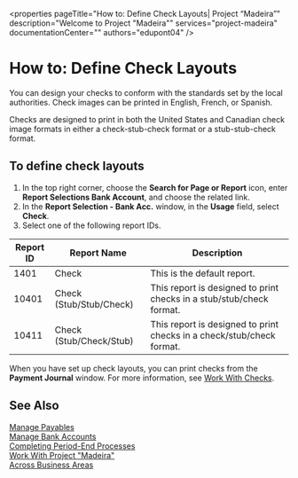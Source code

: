 <properties
                pageTitle="How to: Define Check Layouts| Project “Madeira”"
                description="Welcome to Project "Madeira""
                services="project-madeira"
                documentationCenter=""
                authors="edupont04"
/>
<tags
    ms.service="project-madeira"
    ms.topic="article"
    ms.author="edupont04" />

# How to: Define Check Layouts

You can design your checks to conform with the standards set by the local authorities. Check images can be printed in English, French, or Spanish.

Checks are designed to print in both the United States and Canadian check image formats in either a check-stub-check format or a stub-stub-check format.

## To define check layouts
1. In the top right corner, choose the **Search for Page or Report** icon, enter **Report Selections Bank Account**, and choose the related link.
2. In the **Report Selection - Bank Acc.** window, in the **Usage** field, select **Check**.
3. Select one of the following report IDs.

| Report ID   | Report Name   | Description |
|-------------|---------------|-------------|
|1401|Check|This is the default report.|
|10401|Check (Stub/Stub/Check)|This report is designed to print checks in a stub/stub/check format.|
|10411|Check (Stub/Check/Stub)|This report is designed to print checks in a check/stub/check format.|

When you have set up check layouts, you can print checks from the **Payment Journal** window. For more information, see [Work With Checks](payables-how-work-checks.md).

## See Also
[Manage Payables](payables-manage-payables.md)  
[Manage Bank Accounts](bank-manage-bank-accounts.md)   
[Completing Period-End Processes](year-how-complete-period-end-processes.md)  
[Work With Project "Madeira"](ui-work-product.md)  
[Across Business Areas](ui-across-business-areas.md)
